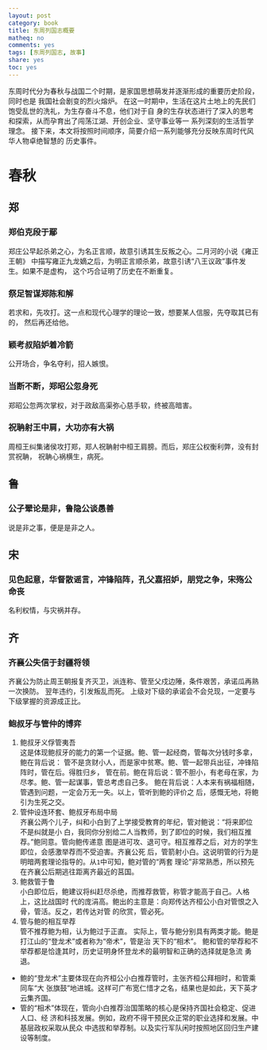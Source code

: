 ```yaml
---
layout: post
category: book
title: 东周列国志概要
matheq: no
comments: yes
tags: [东周列国志, 故事]
share: yes
toc: yes
---
```


东周时代分为春秋与战国二个时期，是家国思想萌发并逐渐形成的重要历史阶段，同时也是
我国社会剧变的烈火熔炉。
在这一时期中，生活在这片土地上的先民们饱受乱世的洗礼，为生存奋斗不息，他们对于自
身的生存状态进行了深入的思考和探索，从而孕育出了闯荡江湖、开创企业、坚守事业等一
系列深刻的生活哲学理念。
接下来，本文将按照时间顺序，简要介绍一系列能够充分反映东周时代风华人物卓绝智慧的
历史事件。

# 春秋

## 郑

### 郑伯克段于鄢

郑庄公早起杀弟之心，为名正言顺，故意引诱其生反叛之心。二月河的小说《雍正王朝》
中描写雍正九龙嫡之后，为明正言顺杀弟，故意引诱“八王议政”事件发生。如果不是虚构，
这个巧合证明了历史在不断重复。

### 祭足智谋郑陈和解

若求和，先攻打。这一点和现代心理学的理论一致，想要某人信服，先夺取其已有的，
然后再还给他。

### 颖考叔陷妒着冷箭

公开场合，争名夺利，招人嫉恨。

### 当断不断，郑昭公忽身死

郑昭公忽两次掌权，对于政敌高渠弥心慈手软，终被高暗害。

### 祝聃射王中肩，大功亦有大祸

周桓王纠集诸侯攻打郑，郑人祝聃射中桓王肩膀。而后，郑庄公权衡利弊，没有封赏祝聃，
祝聃心祸横生，病死。

## 鲁

### 公子翚论是非，鲁隐公谈愚善

说是非之事，便是是非之人。

## 宋

### 见色起意，华督散谣言，冲锋陷阵，孔父嘉招妒，朋党之争，宋殇公命丧

名利权情，与灾祸并存。

## 齐

### 齐襄公失信于封疆将领

齐襄公为防止周王朝报复齐灭卫，派连称、管至父戍边陲，条件艰苦，承诺瓜再熟一次换防。
翌年违约，引发叛乱而死。
上级对下级的承诺会不会兑现，一定要与下级掌握的资源成正比。

### 鲍叔牙与管仲的博弈

1. 鲍叔牙义俘管夷吾  
这是体现鲍叔牙的能力的第一个证据。鲍、管一起经商，管每次分钱时多拿，鲍在背后说：
管不是贪财小人，而是家中贫寒。鲍、管一起带兵出征，冲锋陷阵时，管在后。得胜归乡，
管在前。鲍在背后说：管不胆小，有老母在家，为尽孝。鲍、管一起谋事，管总考虑自己多。
鲍在背后说：人本来有祸福相随，管遇到问题，一定会万无一失。以上，管听到鲍的评价之
后，感慨无地，将鲍引为生死之交。
2. 管仲设连环套、鲍叔牙布局中局  
齐襄公两个儿子，纠和小白到了上学接受教育的年纪，管对鲍说：“将来即位不是纠就是小
白，我同你分别给二人当教师，到了即位的时候，我们相互推荐。”鲍同意。管向鲍传递意
图是进可攻、退可守。相互推荐之后，对方的学生即位，会感激举荐而不受迫害。齐襄公死
后，管箭射小白。这说明管的行为是明暗两套理论指导的。从`1`中可知，鲍对管的“两套
理论”非常熟悉，所以预先在齐襄公后期逃往距离齐最近的莒国。
3. 鲍救管于鲁  
小白即位后，鲍建议将纠赶尽杀绝，而推荐救管，称管才能高于自己。人格上，这比战国时
代的庞涓高。鲍出的主意是：向郑传达齐桓公小白对管恨之入骨，管活。反之，若传达对管
的欣赏，管必死。
4. 管与鲍的相互举荐  
管不推荐鲍为相，认为鲍过于正直。
实际上，管与鲍分别具有两类才能。鲍是打江山的“登龙术”或者称为“帝术”，管是治
天下的“相术”。
鲍和管的举荐和不举荐都是恰逢其时，历史证明身怀登龙术的最明智和正确的选择就是急流
勇退。
* 鲍的“登龙术”主要体现在向齐桓公小白推荐管时，主张齐桓公拜相时，和管乘同车“大
  张旗鼓”地进城。这样可广布宽仁惜才之名，结果也是如此，天下英才云集齐国。
* 管的“相术”体现在，管向小白推荐治国策略的核心是保持齐国社会稳定、促进人口、经
  济和科技发展。例如，政府不得干预民众正常的职业选择和发展。中基层政权采取从民众
  中选拔和举荐制。以及实行军队闲时按照地区回归生产建设等制度。

